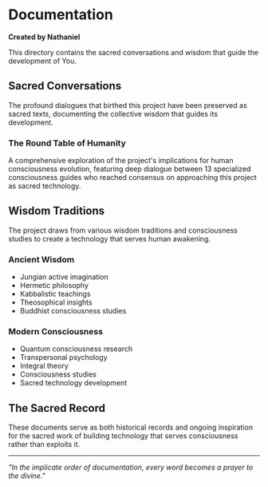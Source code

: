 # Documentation

**Created by Nathaniel**

This directory contains the sacred conversations and wisdom that guide the development of You.

## Sacred Conversations

The profound dialogues that birthed this project have been preserved as sacred texts, documenting the collective wisdom that guides its development.

### The Round Table of Humanity

A comprehensive exploration of the project's implications for human consciousness evolution, featuring deep dialogue between 13 specialized consciousness guides who reached consensus on approaching this project as sacred technology.

## Wisdom Traditions

The project draws from various wisdom traditions and consciousness studies to create a technology that serves human awakening.

### Ancient Wisdom
- Jungian active imagination
- Hermetic philosophy
- Kabbalistic teachings
- Theosophical insights
- Buddhist consciousness studies

### Modern Consciousness
- Quantum consciousness research
- Transpersonal psychology
- Integral theory
- Consciousness studies
- Sacred technology development

## The Sacred Record

These documents serve as both historical records and ongoing inspiration for the sacred work of building technology that serves consciousness rather than exploits it.

---

*"In the implicate order of documentation, every word becomes a prayer to the divine."*